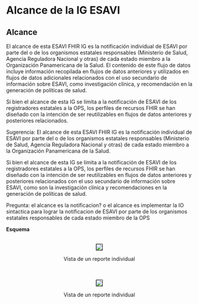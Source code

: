 # Alcance de la IG ESAVI
## Alcance

El alcance de esta ESAVI FHIR IG es la notificación individual de ESAVI por parte del o de los organismos estatales responsables (Ministerio de Salud, Agencia Reguladora Nacional y otras) de cada estado miembro a la Organización Panamericana de la Salud. El contenido de este flujo de datos incluye información recopilada en flujos de datos anteriores y utilizados en flujos de datos adicionales relacionados con el uso secundario de información sobre ESAVI, como investigación clínica, y recomendación en la generación de políticas de salud.

Si bien el alcance de esta IG se limita a la notificación de ESAVI de los registradores estatales a la OPS, los perfiles de recursos FHIR se han diseñado con la intención de ser reutilizables en flujos de datos anteriores y posteriores relacionados.

Sugerencia: El alcance de esta ESAVI FHIR IG es la notificación individual de ESAVI por parte del o de los organismos estatales responsables (Ministerio de Salud, Agencia Reguladora Nacional y otras) de cada estado miembro a la Organización Panamericana de la Salud.

Si bien el alcance de esta IG se limita a la notificación de ESAVI de los registradores estatales a la OPS, los perfiles de recursos FHIR se han diseñado con la intención de ser reutilizables en flujos de datos anteriores y posteriores relacionados con el uso secundario de información sobre ESAVI, como son la investigación clínica y recomendaciones en la generación de políticas de salud.

Pregunta: el alcance es la notificacion? o el alcance es implementar la IO sintactica para lograr la notificacion de ESAVI por parte de los organismos estatales responsables de cada estado miembro de la OPS

**Esquema**

<br>
<div align="center" >
  <img  style="border: 1px solid; color: black;" src="postIndividualReport.PNG"> 
  <p>Vista de un reporte individual</p>
</div>
<br>


<br>
<div align="center" >
  <img  style="border: 1px solid; color: black;" src="postIndividualReport2.PNG"> 
  <p>Vista de un reporte individual</p>
</div>
<br>